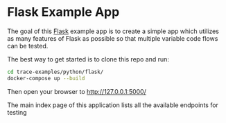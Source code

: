 # Flask Example App

The goal of this [Flask]() example app is to create a simple app which utilizes as many features
of Flask as possible so that multiple variable code flows can be tested.

The best way to get started is to clone this repo and run:

```bash
cd trace-examples/python/flask/
docker-compose up --build 
```

Then open your browser to http://127.0.0.1:5000/

The main index page of this application lists all the available endpoints for testing
